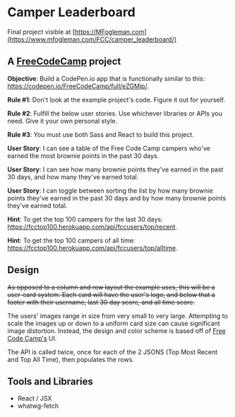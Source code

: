 # Camper Leaderboard

Final project visible at [https://MFogleman.com](https://www.mfogleman.com/FCC/camper_leaderboard/)

## A [FreeCodeCamp](https://www.freecodecamp.com) project

**Objective**: Build a CodePen.io app that is functionally similar to this: https://codepen.io/FreeCodeCamp/full/eZGMjp/.

**Rule #1**: Don't look at the example project's code. Figure it out for yourself.

**Rule #2**: Fulfill the below user stories. Use whichever libraries or APIs you need. Give it your own personal style.

**Rule #3**: You must use both Sass and React to build this project.  

**User Story**: I can see a table of the Free Code Camp campers who've earned the most brownie points in the past 30 days.

**User Story**: I can see how many brownie points they've earned in the past 30 days, and how many they've earned total.

**User Story**: I can toggle between sorting the list by how many brownie points they've earned in the past 30 days and by how many brownie points they've earned total.

**Hint**: To get the top 100 campers for the last 30 days: https://fcctop100.herokuapp.com/api/fccusers/top/recent.

**Hint**: To get the top 100 campers of all time: https://fcctop100.herokuapp.com/api/fccusers/top/alltime.

## Design 

~~As opposed to a column and row layout the example uses, this will be a user-card system.  Each card will have the user's logo, and below that a footer with their username, last 30 day score, and all time score.~~

The users' images range in size from very small to very large.  Attempting to scale the images up or down to a uniform card size can cause significant image distortion.  Instead, the design and color scheme is based off of [Free Code Camp's](https://www.FreeCodeCamp.com) UI.  

The API is called twice, once for each of the 2 JSONS (Top Most Recent and Top All Time), then populates the rows.


## Tools and Libraries
* React / JSX
* whatwg-fetch

